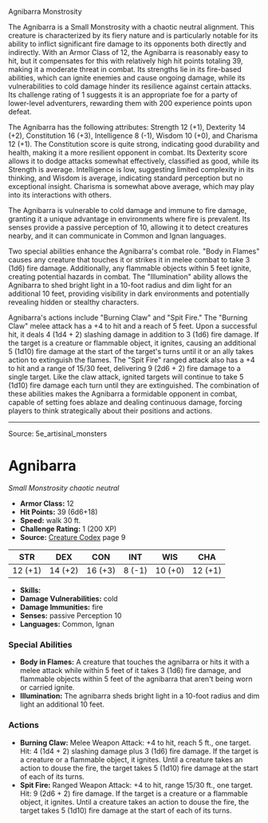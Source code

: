 <MonsterName/>Agnibarra</MonsterName>
<CreatureType/>Monstrosity</CreatureType>

<summary>The Agnibarra is a Small Monstrosity with a chaotic neutral alignment. This creature is characterized by its fiery nature and is particularly notable for its ability to inflict significant fire damage to its opponents both directly and indirectly. With an Armor Class of 12, the Agnibarra is reasonably easy to hit, but it compensates for this with relatively high hit points totaling 39, making it a moderate threat in combat. Its strengths lie in its fire-based abilities, which can ignite enemies and cause ongoing damage, while its vulnerabilities to cold damage hinder its resilience against certain attacks. Its challenge rating of 1 suggests it is an appropriate foe for a party of lower-level adventurers, rewarding them with 200 experience points upon defeat.</summary>

<detail>

The Agnibarra has the following attributes: Strength 12 (+1), Dexterity 14 (+2), Constitution 16 (+3), Intelligence 8 (-1), Wisdom 10 (+0), and Charisma 12 (+1). The Constitution score is quite strong, indicating good durability and health, making it a more resilient opponent in combat. Its Dexterity score allows it to dodge attacks somewhat effectively, classified as good, while its Strength is average. Intelligence is low, suggesting limited complexity in its thinking, and Wisdom is average, indicating standard perception but no exceptional insight. Charisma is somewhat above average, which may play into its interactions with others.

The Agnibarra is vulnerable to cold damage and immune to fire damage, granting it a unique advantage in environments where fire is prevalent. Its senses provide a passive perception of 10, allowing it to detect creatures nearby, and it can communicate in Common and Ignan languages.

Two special abilities enhance the Agnibarra's combat role. "Body in Flames" causes any creature that touches it or strikes it in melee combat to take 3 (1d6) fire damage. Additionally, any flammable objects within 5 feet ignite, creating potential hazards in combat. The "Illumination" ability allows the Agnibarra to shed bright light in a 10-foot radius and dim light for an additional 10 feet, providing visibility in dark environments and potentially revealing hidden or stealthy characters.

Agnibarra's actions include "Burning Claw" and "Spit Fire." The "Burning Claw" melee attack has a +4 to hit and a reach of 5 feet. Upon a successful hit, it deals 4 (1d4 + 2) slashing damage in addition to 3 (1d6) fire damage. If the target is a creature or flammable object, it ignites, causing an additional 5 (1d10) fire damage at the start of the target's turns until it or an ally takes action to extinguish the flames. The "Spit Fire" ranged attack also has a +4 to hit and a range of 15/30 feet, delivering 9 (2d6 + 2) fire damage to a single target. Like the claw attack, ignited targets will continue to take 5 (1d10) fire damage each turn until they are extinguished. The combination of these abilities makes the Agnibarra a formidable opponent in combat, capable of setting foes ablaze and dealing continuous damage, forcing players to think strategically about their positions and actions.</detail>



---

Source: 5e_artisinal_monsters

# Agnibarra

*Small* *Monstrosity* *chaotic neutral*

- **Armor Class:** 12
- **Hit Points:** 39 (6d6+18)
- **Speed:** walk 30 ft.
- **Challenge Rating:** 1 (200 XP)
- **Source:** [Creature Codex](https://koboldpress.com/kpstore/product/creature-codex-for-5th-edition-dnd) page 9

| STR | DEX | CON | INT | WIS | CHA |
| --- | --- | --- | --- | --- | --- |
| 12 (+1) | 14 (+2) | 16 (+3) | 8 (-1) | 10 (+0) | 12 (+1) |

- **Skills:** 
- **Damage Vulnerabilities:** cold
- **Damage Immunities:** fire
- **Senses:** passive Perception 10
- **Languages:** Common, Ignan

### Special Abilities

- **Body in Flames:** A creature that touches the agnibarra or hits it with a melee attack while within 5 feet of it takes 3 (1d6) fire damage, and flammable objects within 5 feet of the agnibarra that aren't being worn or carried ignite.
- **Illumination:** The agnibarra sheds bright light in a 10-foot radius and dim light an additional 10 feet.

### Actions

- **Burning Claw:** Melee Weapon Attack: +4 to hit, reach 5 ft., one target. Hit: 4 (1d4 + 2) slashing damage plus 3 (1d6) fire damage. If the target is a creature or a flammable object, it ignites. Until a creature takes an action to douse the fire, the target takes 5 (1d10) fire damage at the start of each of its turns.
- **Spit Fire:** Ranged Weapon Attack: +4 to hit, range 15/30 ft., one target. Hit: 9 (2d6 + 2) fire damage. If the target is a creature or a flammable object, it ignites. Until a creature takes an action to douse the fire, the target takes 5 (1d10) fire damage at the start of each of its turns.




